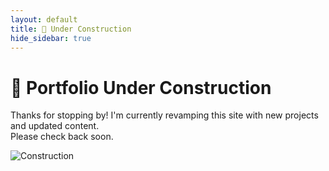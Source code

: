```yaml
---
layout: default
title: 🚧 Under Construction
hide_sidebar: true
---
```


# 🚧 Portfolio Under Construction

Thanks for stopping by! I'm currently revamping this site with new projects and updated content.  
Please check back soon.

![Construction](https://media.giphy.com/media/l0Exk8EUzSLsrErEQ/giphy.gif)
